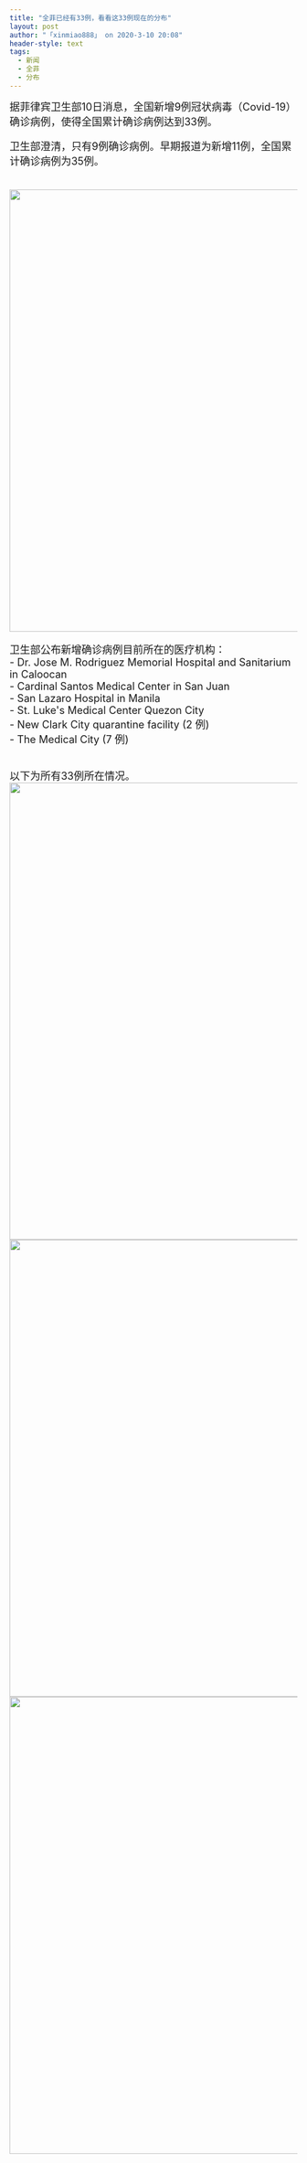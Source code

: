 ```yaml
---
title: "全菲已经有33例，看看这33例现在的分布"
layout: post
author: "「xinmiao888」 on 2020-3-10 20:08"
header-style: text
tags:
  - 新闻
  - 全菲
  - 分布
---
```


<head></head>
<body>
 <font style="font-size:18px">据菲律宾卫生部10日消息，全国新增9例冠状病毒（Covid-19）确诊病例，使得全国累计确诊病例达到33例。</font>
 <br> 
 <br> 
 <font style="font-size:18px">卫生部澄清，只有9例确诊病例。早期报道为新增11例，全国累计确诊病例为35例。</font>
 <br> 
 <font style="font-size:18px"><br> </font>
 <br> 
 <ignore_js_op> 
  <img aid="1340598" src="https://bbs.boniu123.cc/data/attachment/forum/202003/10/184404ddwew9ttixhoaha4.png" zoomfile="data/attachment/forum/202003/10/184404ddwew9ttixhoaha4.png" file="data/attachment/forum/202003/10/184404ddwew9ttixhoaha4.png" width="774" inpost="1"> 
  <div class="tip tip_4 aimg_tip" id="aimg_1340598_menu" style="position: absolute; display: none" disautofocus="true"> 
   <div class="xs0"> 
    <p><strong>11.png</strong> <em class="xg1">(387.87 KB, 下载次数: 0)</em></p> 
    <p> <a href="forum.php?mod=attachment&amp;aid=MTM0MDU5OHxiMzVhNTExOHwxNTgzOTExODg0fDB8NTc3NjA5&amp;nothumb=yes" target="_blank">下载附件</a> &nbsp;<a href="javascript:;" onclick="showWindow(this.id, this.getAttribute('url'), 'get', 0);" id="savephoto_1340598" url="home.php?mod=spacecp&amp;ac=album&amp;op=saveforumphoto&amp;aid=1340598&amp;handlekey=savephoto_1340598">保存到相册</a> </p> 
    <p class="xg1 y"><span title="2020-3-10 18:44">昨天&nbsp;18:44</span> 上传</p> 
   </div> 
   <div class="tip_horn"></div> 
  </div> 
 </ignore_js_op> 
 <br> 
 <br> 
 <font style="font-size:18px">卫生部公布新增确诊病例目前所在的医疗机构：</font>
 <br> 
 <font style="font-size:18px">- Dr. Jose M. Rodriguez Memorial Hospital and Sanitarium in Caloocan <br> - Cardinal Santos Medical Center in San Juan <br> - San Lazaro Hospital in Manila <br> - St. Luke's Medical Center Quezon City<br> - New Clark City quarantine facility (2 例)<br> - The Medical City (7 例)</font>
 <br> 
 <font style="font-size:18px"><br> </font>
 <br> 
 <font style="font-size:18px">以下为所有33例所在情况。</font>
 <br> 
 <ignore_js_op> 
  <img aid="1340599" src="https://bbs.boniu123.cc/data/attachment/forum/202003/10/184935i4qyzvr10bc14028.png" zoomfile="data/attachment/forum/202003/10/184935i4qyzvr10bc14028.png" file="data/attachment/forum/202003/10/184935i4qyzvr10bc14028.png" width="800" inpost="1"> 
  <div class="tip tip_4 aimg_tip" id="aimg_1340599_menu" style="position: absolute; display: none" disautofocus="true"> 
   <div class="xs0"> 
    <p><strong>22.png</strong> <em class="xg1">(314.57 KB, 下载次数: 0)</em></p> 
    <p> <a href="forum.php?mod=attachment&amp;aid=MTM0MDU5OXw5NTUyMmQ4ZHwxNTgzOTExODg0fDB8NTc3NjA5&amp;nothumb=yes" target="_blank">下载附件</a> &nbsp;<a href="javascript:;" onclick="showWindow(this.id, this.getAttribute('url'), 'get', 0);" id="savephoto_1340599" url="home.php?mod=spacecp&amp;ac=album&amp;op=saveforumphoto&amp;aid=1340599&amp;handlekey=savephoto_1340599">保存到相册</a> </p> 
    <p class="xg1 y"><span title="2020-3-10 18:49">昨天&nbsp;18:49</span> 上传</p> 
   </div> 
   <div class="tip_horn"></div> 
  </div> 
 </ignore_js_op> 
 <br> 
 <ignore_js_op> 
  <img aid="1340600" src="https://bbs.boniu123.cc/data/attachment/forum/202003/10/184937nuhglfklk91p7fh7.png" zoomfile="data/attachment/forum/202003/10/184937nuhglfklk91p7fh7.png" file="data/attachment/forum/202003/10/184937nuhglfklk91p7fh7.png" width="800" inpost="1"> 
  <div class="tip tip_4 aimg_tip" id="aimg_1340600_menu" style="position: absolute; display: none" disautofocus="true"> 
   <div class="xs0"> 
    <p><strong>33.png</strong> <em class="xg1">(328.36 KB, 下载次数: 0)</em></p> 
    <p> <a href="forum.php?mod=attachment&amp;aid=MTM0MDYwMHxjNmVkOGMyZnwxNTgzOTExODg0fDB8NTc3NjA5&amp;nothumb=yes" target="_blank">下载附件</a> &nbsp;<a href="javascript:;" onclick="showWindow(this.id, this.getAttribute('url'), 'get', 0);" id="savephoto_1340600" url="home.php?mod=spacecp&amp;ac=album&amp;op=saveforumphoto&amp;aid=1340600&amp;handlekey=savephoto_1340600">保存到相册</a> </p> 
    <p class="xg1 y"><span title="2020-3-10 18:49">昨天&nbsp;18:49</span> 上传</p> 
   </div> 
   <div class="tip_horn"></div> 
  </div> 
 </ignore_js_op> 
 <br> 
 <ignore_js_op> 
  <img aid="1340601" src="https://bbs.boniu123.cc/data/attachment/forum/202003/10/184937z24jis23s18izoty.png" zoomfile="data/attachment/forum/202003/10/184937z24jis23s18izoty.png" file="data/attachment/forum/202003/10/184937z24jis23s18izoty.png" width="800" inpost="1"> 
  <div class="tip tip_4 aimg_tip" id="aimg_1340601_menu" style="position: absolute; display: none" disautofocus="true"> 
   <div class="xs0"> 
    <p><strong>44.png</strong> <em class="xg1">(95.78 KB, 下载次数: 0)</em></p> 
    <p> <a href="forum.php?mod=attachment&amp;aid=MTM0MDYwMXwwODQxMjYxMnwxNTgzOTExODg0fDB8NTc3NjA5&amp;nothumb=yes" target="_blank">下载附件</a> &nbsp;<a href="javascript:;" onclick="showWindow(this.id, this.getAttribute('url'), 'get', 0);" id="savephoto_1340601" url="home.php?mod=spacecp&amp;ac=album&amp;op=saveforumphoto&amp;aid=1340601&amp;handlekey=savephoto_1340601">保存到相册</a> </p> 
    <p class="xg1 y"><span title="2020-3-10 18:49">昨天&nbsp;18:49</span> 上传</p> 
   </div> 
   <div class="tip_horn"></div> 
  </div> 
 </ignore_js_op> 
 <br> 
 <font style="font-size:18px"><br> </font>
 <br> 
 <br>
</body>


